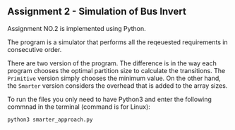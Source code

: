 ## Assignment 2 - Simulation of Bus Invert

Assignment NO.2 is implemented using Python.

The program is a simulator that performs all the reqeuested requirements in consecutive order.

There are two version of the program. The difference is in the way each program chooses the optimal partition size to calculate the transitions.
The `Primitive` version simply chooses the minimum value. On the other hand, the `Smarter` version considers the overhead that is added to the array sizes.

To run the files you only need to have Python3 and enter the following commnad in the terminal (command is for Linux):

```python3 smarter_approach.py```
